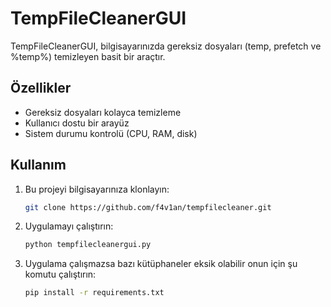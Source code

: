 # TempFileCleanerGUI

TempFileCleanerGUI, bilgisayarınızda gereksiz dosyaları (temp, prefetch ve %temp%) temizleyen basit bir araçtır.

## Özellikler

- Gereksiz dosyaları kolayca temizleme
- Kullanıcı dostu bir arayüz
- Sistem durumu kontrolü (CPU, RAM, disk)

## Kullanım

1. Bu projeyi bilgisayarınıza klonlayın:
   ```bash
   git clone https://github.com/f4v1an/tempfilecleaner.git
   ```
2. Uygulamayı çalıştırın:
   ```bash
   python tempfilecleanergui.py
   ```
3. Uygulama çalışmazsa bazı kütüphaneler eksik olabilir onun için şu komutu çalıştırın:   
   ```bash
   pip install -r requirements.txt
   ``` 
